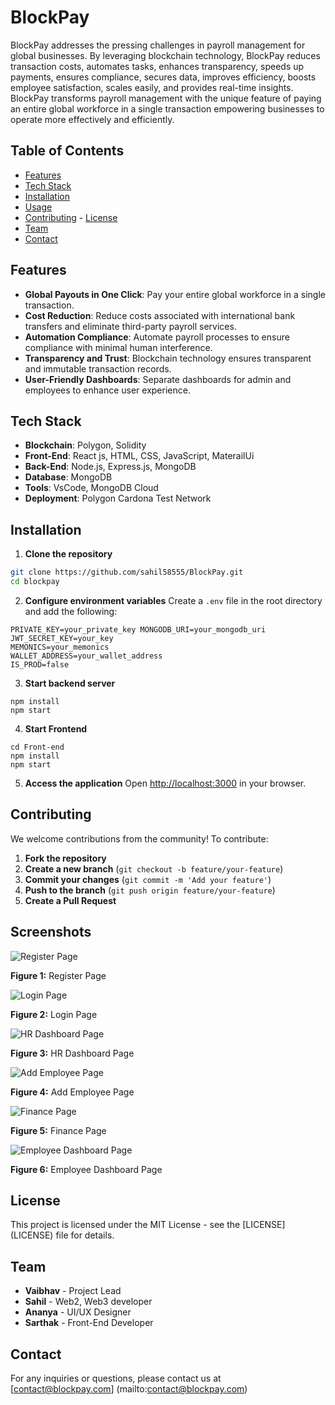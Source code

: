 # BlockPay

BlockPay addresses the pressing challenges in payroll management for
global businesses. By leveraging blockchain technology, BlockPay
reduces transaction costs, automates tasks, enhances transparency,
speeds up payments, ensures compliance, secures data, improves
efficiency, boosts employee satisfaction, scales easily, and provides
real-time insights. BlockPay transforms payroll management with the
unique feature of paying an entire global workforce in a single
transaction empowering businesses to operate more effectively and
efficiently.

## Table of Contents

- [Features](#features)
- [Tech Stack](#tech-stack)
- [Installation](#installation)
- [Usage](#usage)
- [Contributing](#contributing) - [License](#license)
- [Team](#team)
- [Contact](#contact)

## Features

- **Global Payouts in One Click**: Pay your entire global workforce in a
  single transaction.
- **Cost Reduction**: Reduce costs associated with international bank
  transfers and eliminate third-party payroll services.
- **Automation Compliance**: Automate payroll processes to ensure
  compliance with minimal human interference.
- **Transparency and Trust**: Blockchain technology ensures transparent
  and immutable transaction records.
- **User-Friendly Dashboards**: Separate dashboards for admin and
  employees to enhance user experience.

## Tech Stack

- **Blockchain**: Polygon, Solidity
- **Front-End**: React js, HTML, CSS, JavaScript, MaterailUi
- **Back-End**: Node.js, Express.js, MongoDB
- **Database**: MongoDB
- **Tools**: VsCode, MongoDB Cloud
- **Deployment**: Polygon Cardona Test Network

## Installation

1. **Clone the repository**

```bash
git clone https://github.com/sahil58555/BlockPay.git 
cd blockpay
```

2. **Configure environment variables**
   Create a `.env` file in the root directory and add the following:

```DB_URI_DEV=your_monodb_uri
PRIVATE_KEY=your_private_key MONGODB_URI=your_mongodb_uri
JWT_SECRET_KEY=your_key
MEMONICS=your_memonics
WALLET_ADDRESS=your_wallet_address
IS_PROD=false
```

3. **Start backend server**

```
npm install
npm start
```

4. **Start Frontend**

```
cd Front-end
npm install
npm start
```

5. **Access the application**
   Open [http://localhost:3000](http://localhost:3000) in your browser.

## Contributing

We welcome contributions from the community! To contribute:

1. **Fork the repository**
2. **Create a new branch** (`git checkout -b feature/your-feature`)
3. **Commit your changes** (`git commit -m 'Add your feature'`)
4. **Push to the branch** (`git push origin feature/your-feature`)
5. **Create a Pull Request**

## Screenshots

![Register Page](Screenshots/Register.png)

**Figure 1:** Register Page

![Login Page](Screenshots/Login.png)

**Figure 2:** Login Page

![HR Dashboard Page](Screenshots/Hr.png)

**Figure 3:** HR Dashboard Page

![Add Employee Page](Screenshots/Add.png)

**Figure 4:** Add Employee Page

![Finance Page](Screenshots/Finance.png)

**Figure 5:** Finance Page

![Employee Dashboard Page](Screenshots/employee.png)

**Figure 6:** Employee Dashboard Page

## License

This project is licensed under the MIT License - see the [LICENSE]
(LICENSE) file for details.

## Team

- **Vaibhav** - Project Lead
- **Sahil** - Web2, Web3 developer
- **Ananya** - UI/UX Designer
- **Sarthak** - Front-End Developer

## Contact

For any inquiries or questions, please contact us at
[contact@blockpay.com] (mailto:contact@blockpay.com)
